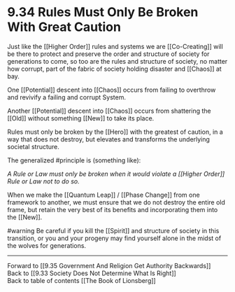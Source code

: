 # 9.34 Rules Must Only Be Broken With Great Caution

Just like the [[Higher Order]] rules and systems we are [[Co-Creating]] will be there to protect and preserve the order and structure of society for generations to come, so too are the rules and structure of society, no matter how corrupt, part of the fabric of society holding disaster and [[Chaos]] at bay.  

One [[Potential]] descent into [[Chaos]] occurs from failing to overthrow and revivify a failing and corrupt System. 

Another [[Potential]] descent into [[Chaos]] occurs from shattering the [[Old]] without something [[New]] to take its place. 

Rules must only be broken by the [[Hero]] with the greatest of caution, in a way that does not destroy, but elevates and transforms the underlying societal structure.

The generalized #principle is (something like):  

_A Rule or Law must only be broken when it would violate a [[Higher Order]] Rule or Law not to do so._

When we make the [[Quantum Leap]] / [[Phase Change]] from one framework to another, we must ensure that we do not destroy the entire old frame, but retain the very best of its benefits and incorporating them into the [[New]]. 

#warning Be careful if you kill the [[Spirit]] and structure of society in this transition, or you and your progeny may find yourself alone in the midst of the wolves for generations.

___

Forward to [[9.35 Government And Religion Get Authority Backwards]]         
Back to [[9.33 Society Does Not Determine What Is Right]]              
Back to table of contents [[The Book of Lionsberg]]  